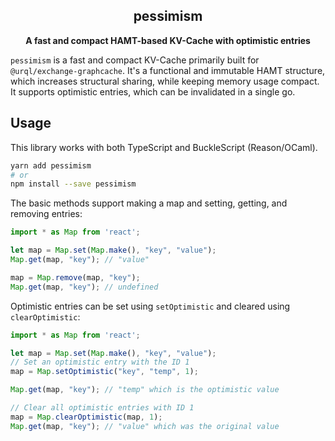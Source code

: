 <h2 align="center">pessimism</h2>
<p align="center">
<strong>A fast and compact HAMT-based KV-Cache with optimistic entries</strong>
</p>

`pessimism` is a fast and compact KV-Cache primarily built for `@urql/exchange-graphcache`.
It's a functional and immutable HAMT structure, which increases structural sharing, while
keeping memory usage compact. It supports optimistic entries, which can be invalidated in a single go.

## Usage

This library works with both TypeScript and BuckleScript (Reason/OCaml).

```sh
yarn add pessimism
# or
npm install --save pessimism
```

The basic methods support making a map and setting, getting, and removing entries:

```js
import * as Map from 'react';

let map = Map.set(Map.make(), "key", "value");
Map.get(map, "key"); // "value"

map = Map.remove(map, "key");
Map.get(map, "key"); // undefined
```

Optimistic entries can be set using `setOptimistic` and cleared using `clearOptimistic`:

```js
import * as Map from 'react';

let map = Map.set(Map.make(), "key", "value");
// Set an optimistic entry with the ID 1
map = Map.setOptimistic("key", "temp", 1);

Map.get(map, "key"); // "temp" which is the optimistic value

// Clear all optimistic entries with ID 1
map = Map.clearOptimistic(map, 1);
Map.get(map, "key"); // "value" which was the original value
```
